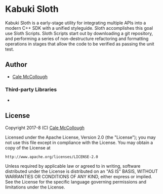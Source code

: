 # Kabuki Sloth

Kabuki Sloth is a early-stage utility for integrating multiple APIs into a modern C++ SDK with a unified styleguide. Sloth accomplishes this goal use Sloth Scripts. Sloth Scripts start out by downloading a git repository, and performing a series of non-destructure refactoring and formatting operations in stages that allow the code to be verified as passing the unit test.

## Author

* [Cale McCollough](https://calemccollough.github.io)

### Third-party Libraries

* 

## License
Copyright 2017-8 (C) [Cale McCollough](mailto:calemccollough@gmail.com)

Licensed under the Apache License, Version 2.0 (the "License");
you may not use this file except in compliance with the License.
You may obtain a copy of the License at

    http://www.apache.org/licenses/LICENSE-2.0

Unless required by applicable law or agreed to in writing, software
distributed under the License is distributed on an "AS IS" BASIS,
WITHOUT WARRANTIES OR CONDITIONS OF ANY KIND, either express or implied.
See the License for the specific language governing permissions and
limitations under the License.
